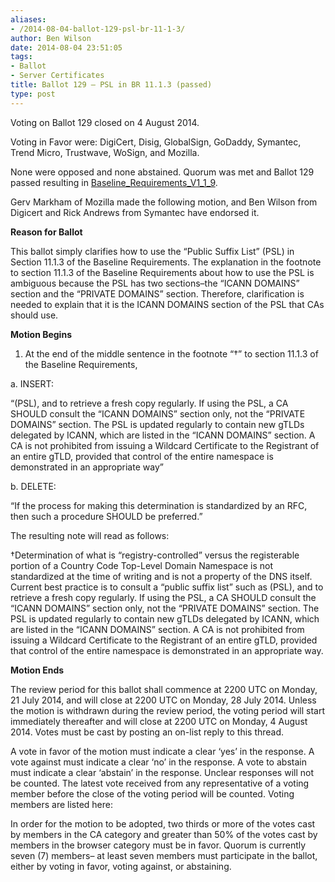 ```yaml
---
aliases:
- /2014-08-04-ballot-129-psl-br-11-1-3/
author: Ben Wilson
date: 2014-08-04 23:51:05
tags:
- Ballot
- Server Certificates
title: Ballot 129 – PSL in BR 11.1.3 (passed)
type: post
---
```


Voting on Ballot 129 closed on 4 August 2014.

Voting in Favor were: DigiCert, Disig, GlobalSign, GoDaddy, Symantec, Trend Micro, Trustwave, WoSign, and Mozilla.

None were opposed and none abstained. Quorum was met and Ballot 129 passed resulting in [Baseline_Requirements_V1_1_9][1].

Gerv Markham of Mozilla made the following motion, and Ben Wilson from Digicert and Rick Andrews from Symantec have endorsed it.

**Reason for Ballot**

This ballot simply clarifies how to use the “Public Suffix List” (PSL) in Section 11.1.3 of the Baseline Requirements. The explanation in the footnote to section 11.1.3 of the Baseline Requirements about how to use the PSL is ambiguous because the PSL has two sections–the “ICANN DOMAINS” section and the “PRIVATE DOMAINS” section. Therefore, clarification is needed to explain that it is the ICANN DOMAINS section of the PSL that CAs should use.

**Motion Begins**

1. At the end of the middle sentence in the footnote “†” to section 11.1.3 of the Baseline Requirements,

a. INSERT:

“(PSL), and to retrieve a fresh copy regularly. If using the PSL, a CA SHOULD consult the “ICANN DOMAINS” section only, not the “PRIVATE DOMAINS” section. The PSL is updated regularly to contain new gTLDs delegated by ICANN, which are listed in the “ICANN DOMAINS” section. A CA is not prohibited from issuing a Wildcard Certificate to the Registrant of an entire gTLD, provided that control of the entire namespace is demonstrated in an appropriate way”

b. DELETE:

“If the process for making this determination is standardized by an RFC, then such a procedure SHOULD be preferred.”

The resulting note will read as follows:

†Determination of what is “registry-controlled” versus the registerable portion of a Country Code Top-Level Domain Namespace is not standardized at the time of writing and is not a property of the DNS itself.  Current best practice is to consult a “public suffix list” such as (PSL), and to retrieve a fresh copy regularly. If using the PSL, a CA SHOULD consult the “ICANN DOMAINS” section only, not the “PRIVATE DOMAINS” section. The PSL is updated regularly to contain new gTLDs delegated by ICANN, which are listed in the “ICANN DOMAINS” section. A CA is not prohibited from issuing a Wildcard Certificate to the Registrant of an entire gTLD, provided that control of the entire namespace is demonstrated in an appropriate way.

**Motion Ends**

The review period for this ballot shall commence at 2200 UTC on Monday, 21 July 2014, and will close at 2200 UTC on Monday, 28 July 2014. Unless the motion is withdrawn during the review period, the voting period will start immediately thereafter and will close at 2200 UTC on Monday, 4 August 2014. Votes must be cast by posting an on-list reply to this thread.

A vote in favor of the motion must indicate a clear ‘yes’ in the response. A vote against must indicate a clear ‘no’ in the response. A vote to abstain must indicate a clear ‘abstain’ in the response. Unclear responses will not be counted. The latest vote received from any representative of a voting member before the close of the voting period will be counted. Voting members are listed here:

In order for the motion to be adopted, two thirds or more of the votes cast by members in the CA category and greater than 50% of the votes cast by members in the browser category must be in favor. Quorum is currently seven (7) members– at least seven members must participate in the ballot, either by voting in favor, voting against, or abstaining.

[1]: /uploads/Baseline_Requirements_V1_1_9.pdf